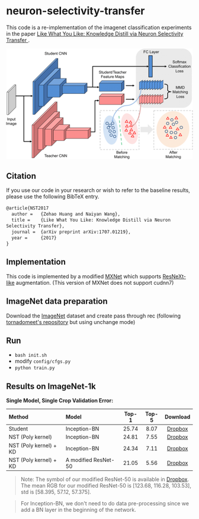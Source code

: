 # neuron-selectivity-transfer

This code is a re-implementation of the imagenet classification experiments in the paper [Like What You Like: Knowledge Distill via Neuron Selectivity Transfer
](https://arxiv.org/abs/1707.01219).

<div align="center">
  <img src="docs/transfer.png" width="700px" />
</div>

## Citation
If you use our code in your research or wish to refer to the baseline results, please use the following BibTeX entry.
```
@article{NST2017
  author =   {Zehao Huang and Naiyan Wang},
  title =    {Like What You Like: Knowledge Distill via Neuron Selectivity Transfer},
  journal =  {arXiv preprint arXiv:1707.01219},
  year =     {2017}
}
```

## Implementation
This code is implemented by a modified [MXNet](https://github.com/huangzehao/incubator-mxnet-bk) which supports [ResNeXt-like](https://github.com/facebookresearch/ResNeXt) augmentation. (This version of MXNet does not support cudnn7)

## ImageNet data preparation
Download the [ImageNet](http://image-net.org/download-images) dataset and create pass through rec (following [tornadomeet's repository](https://github.com/tornadomeet/ResNet#imagenet) but using unchange mode)

## Run
- ```bash init.sh```
- modify ```config/cfgs.py```
- ```python train.py```

## Results on ImageNet-1k
**Single Model, Single Crop Validation Error:**

| Method            | Model          | Top-1 | Top-5| Download |
| :-------------     |:-------------| :-----:| :-----:| :-----:|
| Student           | Inception-BN | 25.74     | 8.07 | [Dropbox](https://www.dropbox.com/sh/ggwngonbes5lo15/AAA94k7zgO9yCQQtLavHcdtia?dl=0) |
| NST (Poly kernel) | Inception-BN | 24.81      | 7.55 | [Dropbox](https://www.dropbox.com/sh/carpuv04frzc5hx/AAAQxVUuS_WFJEC3RIDdqh7Ma?dl=0) |
| NST (Poly kernel) + KD    | Inception-BN | 24.34      | 7.11 | [Dropbox](https://www.dropbox.com/sh/ekqs25qyp9sjcg3/AABTtywMobR8WSIjuf_OyXs-a?dl=0) |
| NST (Poly kernel) + KD | A modified ResNet-50 | 21.05 | 5.56 | [Dropbox](https://www.dropbox.com/sh/jhnokzbvv8s17ng/AABGgKvzZCgl_U1dU14cmQmka?dl=0) 
> Note:
> The symbol of our modified ResNet-50 is available in [Dropbox](https://www.dropbox.com/sh/jhnokzbvv8s17ng/AABGgKvzZCgl_U1dU14cmQmka?dl=0).
> The mean RGB for our modified ResNet-50 is [123.68, 116.28, 103.53], std is [58.395, 57.12, 57.375]. 

> For Inception-BN, we don't need to do data pre-processing since we add a BN layer in the beginning of the network. 